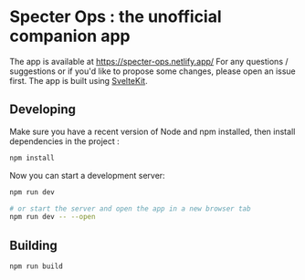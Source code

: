 # Specter Ops : the unofficial companion app

The app is available at https://specter-ops.netlify.app/
For any questions / suggestions or if you'd like to propose some changes, please open an issue first.
The app is built using [SvelteKit](https://kit.svelte.dev).


## Developing

Make sure you have a recent version of Node and npm installed, then install dependencies in the project :

```bash
npm install
```

Now you can start a development server:

```bash
npm run dev

# or start the server and open the app in a new browser tab
npm run dev -- --open
```

## Building

```bash
npm run build
```
